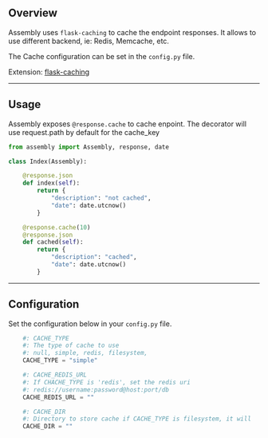 
## Overview

Assembly uses `flask-caching` to cache the endpoint responses. It allows to use different backend, ie: Redis, Memcache, etc. 

The Cache configuration can be set in the `config.py` file.

Extension: <a href="https://github.com/sh4nks/flask-caching" target="_blank">flask-caching</a>

---

## Usage


Assembly exposes `@response.cache` to cache enpoint. The decorator will use request.path by default for the cache_key 

```python
from assembly import Assembly, response, date

class Index(Assembly):

    @response.json
    def index(self):
        return {
            "description": "not cached",
            "date": date.utcnow()
        }

    @response.cache(10)
    @response.json
    def cached(self):
        return {
            "description": "cached",
            "date": date.utcnow()
        }
```

---


## Configuration

Set the configuration below in your `config.py` file.

```python
    #: CACHE_TYPE
    #: The type of cache to use
    #: null, simple, redis, filesystem,
    CACHE_TYPE = "simple"

    #: CACHE_REDIS_URL
    #: If CHACHE_TYPE is 'redis', set the redis uri
    #: redis://username:password@host:port/db
    CACHE_REDIS_URL = ""

    #: CACHE_DIR
    #: Directory to store cache if CACHE_TYPE is filesystem, it will
    CACHE_DIR = ""
```

